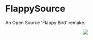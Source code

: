 FlappySource
============

An Open Source 'Flappy Bird' remake.

<p align="center">
	<img src='http://puu.sh/7udZJ.png' />
</p>
